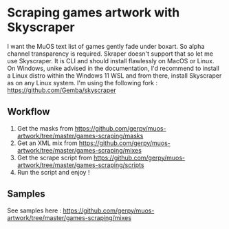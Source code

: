 # Scraping games artwork with Skyscraper

I want the MuOS text list of games gently fade under boxart. So alpha channel transparency is required. Skraper doesn't support that so let me use Skyscraper. It is CLI and should install flawlessly on MacOS or Linux. On Windows, unike advised in the documentation, I'd recommend to install a Linux distro within the Windows 11 WSL and from there, install Skyscraper as on any Linux system. I'm using the following fork : https://github.com/Gemba/skyscraper

## Workflow

1. Get the masks from https://github.com/gerpy/muos-artwork/tree/master/games-scraping/masks
2. Get an XML mix from https://github.com/gerpy/muos-artwork/tree/master/games-scraping/mixes
3. Get the scrape script from https://github.com/gerpy/muos-artwork/tree/master/games-scraping/scripts
4. Run the script and enjoy !

## Samples

See samples here : https://github.com/gerpy/muos-artwork/tree/master/games-scraping/mixes

